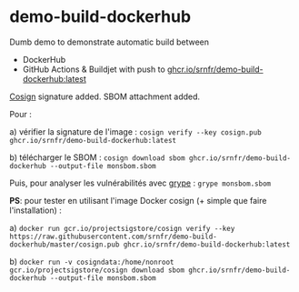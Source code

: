# demo-build-dockerhub

Dumb demo to demonstrate automatic build between 
- DockerHub
- GitHub Actions & Buildjet with push to [ghcr.io/srnfr/demo-build-dockerhub:latest](https://ghcr.io/srnfr/demo-build-dockerhub:latest)

[Cosign](https://docs.sigstore.dev/cosign/installation/#container-images) signature added.
SBOM attachment added.


Pour  :

a) vérifier la signature de l'image : ```cosign verify --key cosign.pub ghcr.io/srnfr/demo-build-dockerhub:latest```

b) télécharger le SBOM : ```cosign download sbom ghcr.io/srnfr/demo-build-dockerhub --output-file monsbom.sbom```

Puis, pour analyser les vulnérabilités avec [grype](https://github.com/anchore/grype) : ```grype monsbom.sbom```

__PS__: pour tester en utilisant l'image Docker cosign (+ simple que faire l'installation) :

a) ```docker run gcr.io/projectsigstore/cosign verify --key https://raw.githubusercontent.com/srnfr/demo-build-dockerhub/master/cosign.pub ghcr.io/srnfr/demo-build-dockerhub:latest```

b) ```docker run -v cosigndata:/home/nonroot gcr.io/projectsigstore/cosign download sbom ghcr.io/srnfr/demo-build-dockerhub --output-file monsbom.sbom```
